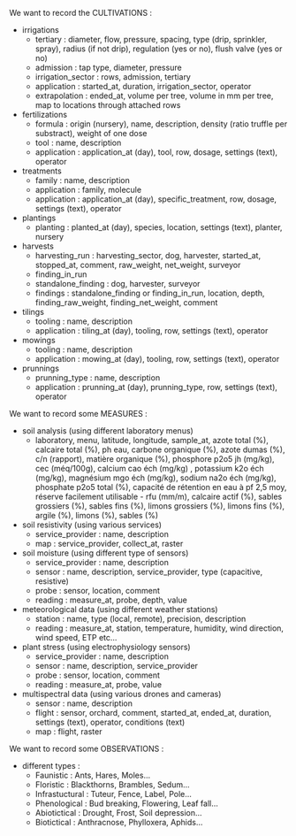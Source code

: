 We want to record the CULTIVATIONS :
- irrigations
    - tertiary : diameter, flow, pressure, spacing, type (drip, sprinkler, spray), radius (if not drip), regulation (yes or no), flush valve (yes or no)
    - admission : tap type, diameter, pressure
    - irrigation_sector : rows, admission, tertiary
    - application : started_at, duration, irrigation_sector, operator
    - extrapolation : ended_at, volume per tree, volume in mm per tree, map to locations through attached rows
- fertilizations
    - formula : origin (nursery), name, description, density (ratio truffle per substract), weight of one dose
    - tool : name, description
    - application : application_at (day), tool, row, dosage, settings (text), operator
- treatments
    - family : name, description
    - application : family, molecule
    - application : application_at (day), specific_treatment, row, dosage, settings (text), operator
- plantings
    - planting : planted_at (day), species, location, settings (text), planter, nursery
- harvests
    - harvesting_run : harvesting_sector, dog, harvester, started_at, stopped_at, comment, raw_weight, net_weight, surveyor
    - finding_in_run
    - standalone_finding : dog, harvester, surveyor
    - findings : standalone_finding or finding_in_run, location, depth, finding_raw_weight, finding_net_weight, comment
- tilings
    - tooling : name, description
    - application : tiling_at (day), tooling, row, settings (text), operator
- mowings
    - tooling : name, description
    - application : mowing_at (day), tooling, row, settings (text), operator
- prunnings
    - prunning_type : name, description
    - application : prunning_at (day), prunning_type, row, settings (text), operator

We want to record some MEASURES :
- soil analysis (using different laboratory menus)
    - laboratory, menu, latitude, longitude, sample_at, azote total (%), calcaire total (%), ph eau, carbone organique (%), azote dumas (%), c/n (rapport), matière organique (%), phosphore p2o5 jh (mg/kg), cec (méq/100g), calcium cao éch (mg/kg) , potassium k2o éch (mg/kg), magnésium mgo éch (mg/kg), sodium na2o éch (mg/kg), phosphate p2o5 total (%), capacité de rétention en eau à pf 2,5 moy, réserve facilement utilisable - rfu (mm/m), calcaire actif (%), sables grossiers (%), sables fins (%), limons grossiers (%), limons fins (%), argile (%), limons (%), sables (%)
- soil resistivity (using various services)
    - service_provider : name, description
    - map : service_provider, collect_at, raster
- soil moisture (using different type of sensors)
    - service_provider : name, description
    - sensor : name, description, service_provider, type (capacitive, resistive)
    - probe : sensor, location, comment
    - reading : measure_at, probe, depth, value
- meteorological data (using different weather stations)
    - station : name, type (local, remote), precision, description
    - reading : measure_at, station, temperature, humidity, wind direction, wind speed, ETP etc...
- plant stress (using electrophysiology sensors)
    - service_provider : name, description
    - sensor : name, description, service_provider
    - probe : sensor, location, comment
    - reading : measure_at, probe, value
- multispectral data (using various drones and cameras)
    - sensor : name, description
    - flight : sensor, orchard, comment, started_at, ended_at, duration, settings (text), operator, conditions (text)
    - map : flight, raster

We want to record some OBSERVATIONS :
- different types :
    - Faunistic : Ants, Hares, Moles...
    - Floristic : Blackthorns, Brambles, Sedum...
    - Infrastuctural : Tuteur, Fence, Label, Pole...
    - Phenological : Bud breaking, Flowering, Leaf fall...
    - Abiotictical : Drought, Frost, Soil depression...
    - Biotictical : Anthracnose, Phylloxera, Aphids...